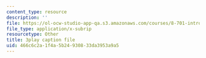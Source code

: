 ```yaml
---
content_type: resource
description: ''
file: https://ol-ocw-studio-app-qa.s3.amazonaws.com/courses/8-701-introduction-to-nuclear-and-particle-physics-fall-2020/466c6c2a1f4a5b24930833da3953a9a5_2YpdnHLvsyw.vtt
file_type: application/x-subrip
resourcetype: Other
title: 3play caption file
uid: 466c6c2a-1f4a-5b24-9308-33da3953a9a5
---
```

